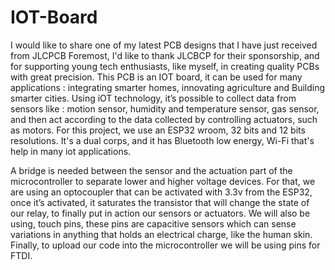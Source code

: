 # IOT-Board
I would like to share one of my latest PCB designs that I have just received from JLCPCB Foremost, I'd like to thank JLCBCP for their sponsorship, and for supporting young tech enthusiasts, like myself, in creating quality PCBs with great precision.
This PCB is an IOT board, it can be used for many applications : integrating smarter homes, innovating agriculture and Building smarter cities. Using iOT technology, it’s possible to collect data from sensors like : motion sensor, humidity and temperature sensor, gas sensor, and then act according to the data collected by controlling actuators, such as motors. For this project, we use an ESP32 wroom, 32 bits and 12 bits resolutions. It's a dual corps, and it has Bluetooth low energy, Wi-Fi that's help in many iot applications.

A bridge is needed between the sensor and the actuation part of the microcontroller to separate lower and higher voltage devices. For that, we are using an optocoupler that can be activated with 3.3v from the ESP32, once it’s activated, it saturates the transistor that will change the state of our relay, to finally put in action our sensors or actuators. We will also be using, touch pins, these pins are capacitive sensors which can sense variations in anything that holds an electrical charge, like the human skin. Finally, to upload our code into the microcontroller we will be using pins for FTDI.
